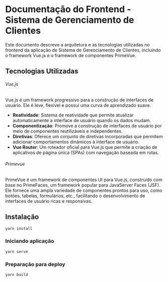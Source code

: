 # Documentação do Frontend - Sistema de Gerenciamento de Clientes
Este documento descreve a arquitetura e as tecnologias utilizadas no frontend da aplicação de Sistema de Gerenciamento de Clientes, incluindo o framework Vue.js e o framework de componentes PrimeVue.

## Tecnologias Utilizadas

###### Vue.js
Vue.js é um framework progressivo para a construção de interfaces de usuário. Ele é leve, flexível e possui uma curva de aprendizado suave.

- **Reatividade**: Sistema de reatividade que permite atualizar automaticamente a interface de usuário quando os dados mudam.
- **Componentização**: Promove a construção de interfaces de usuário por meio de componentes reutilizáveis e independentes.
- **Diretivas**: Oferece um conjunto de diretivas incorporadas que permitem adicionar comportamentos dinâmicos à interface de usuário.
- **Vue Router**: Um roteador oficial para Vue.js que permite a criação de aplicativos de página única (SPAs) com navegação baseada em rotas.

###### Primevue

PrimeVue é um framework de componentes UI para Vue.js, construído com base no PrimeFaces, um framework popular para JavaServer Faces (JSF). Ele fornece uma ampla variedade de componentes prontos para uso, como botões, tabelas, formulários, etc., facilitando o desenvolvimento de interfaces de usuário ricas e responsivas.

## Instalação
```
yarn install
```

### Iniciando aplicação

```
yarn serve
```

### Preparação para deploy
```
yarn build
```